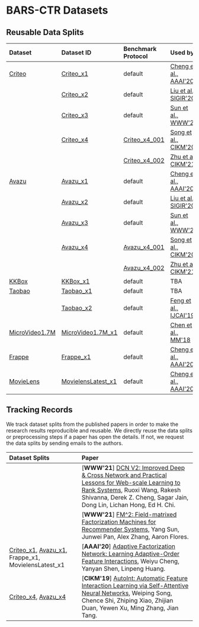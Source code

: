 # BARS-CTR Datasets


## Reusable Data Splits

| Dataset   | Dataset ID   | Benchmark Protocol     |  Used by                           |
|:-----------|:--------------------|:------------------------|:---------------------------------------------|
| [Criteo](./Criteo)    | [Criteo_x1](./Criteo/README.md#Criteo_x1)          | default     |  [Cheng et al., AAAI'20](https://ojs.aaai.org/index.php/AAAI/article/view/5768)     |
|           | [Criteo_x2](./Criteo/README.md#Criteo_x2)          |  default        |  [Liu et al., SIGIR'20](https://dl.acm.org/doi/abs/10.1145/3397271.3401082)    |
|           | [Criteo_x3](./Criteo/README.md#Criteo_x3)          | default      |  [Sun et al., WWW'21](https://arxiv.org/abs/2102.12994)    |
|           | [Criteo_x4](./Criteo/README.md#Criteo_x4)          | [Criteo_x4_001](./Criteo/README.md#Criteo_x4_001)          |  [Song et al., CIKM'20](https://arxiv.org/abs/1810.11921)    |
|           |                    | [Criteo_x4_002](./Criteo/README.md#Criteo_x4_002)           | [Zhu et al., CIKM'21](https://arxiv.org/abs/2009.05794)   |
| [Avazu](./Avazu)     | [Avazu_x1](./Avazu/README.md#Avazu_x1)           | default        |  [Cheng et al., AAAI'20](https://ojs.aaai.org/index.php/AAAI/article/view/5768)   |
|           | [Avazu_x2](./Avazu/README.md#Avazu_x2)          | default        |  [Liu et al., SIGIR'20](https://dl.acm.org/doi/abs/10.1145/3397271.3401082)    |
|           | [Avazu_x3](./Avazu/README.md#Avazu_x3)           | default         |  [Sun et al., WWW'21](https://arxiv.org/abs/2102.12994)   |
|           | [Avazu_x4](./Avazu/README.md#Avazu_x4)           | [Avazu_x4_001](./Avazu/README.md#Avazu_x4_001)           |  [Song et al., CIKM'20](https://arxiv.org/abs/1810.11921)   |
|           |                    | [Avazu_x4_002](./Avazu/README.md#Avazu_x4_002)           | [Zhu et al., CIKM'21](https://arxiv.org/abs/2009.05794)    |
| [KKBox](./KKBox)     | [KKBox_x1](./KKBox/README.md#KKBox_x1)           | default        |  TBA  |
| [Taobao](./Taobao)    | [Taobao_x1](./Taobao/README.md#Taobao_x1)          | default        |  TBA  |
|     | [Taobao_x2](./Taobao/README.md#Taobao_x2)          | default       |  [Feng et al., IJCAI'19](https://arxiv.org/abs/1905.06482)  |
| [MicroVideo1.7M](./MicroVideo1.7M)    | [MicroVideo1.7M_x1](./MicroVideo1.7M/README.md#MicroVideo17M_x1)          |  default        | [Chen et al., MM'18](https://dl.acm.org/doi/abs/10.1145/3240508.3240617) |
| [Frappe](./Frappe)    | [Frappe_x1](./Frappe/README.md#Frappe_x1)          | default         |  [Cheng et al., AAAI'20](https://ojs.aaai.org/index.php/AAAI/article/view/5768) |
| [MovieLens](./MovieLens) | [MovielensLatest_x1](./MovieLens/README.md#MovielensLatest_x1) | default | [Cheng et al., AAAI'20](https://ojs.aaai.org/index.php/AAAI/article/view/5768)  |


## Tracking Records

We track dataset splits from the published papers in order to make the research results reproducible and reusable. We directly reuse the data splits or preprocessing steps if a paper has open the details. If not, we request the data splits by sending emails to the authors.


| Dataset Splits    |  Paper   |   
|:-----------|:--------------------|
|  | [**WWW'21**] [DCN V2: Improved Deep & Cross Network and Practical Lessons for Web-scale Learning to Rank Systems](https://arxiv.org/pdf/2008.13535.pdf), Ruoxi Wang, Rakesh Shivanna, Derek Z. Cheng, Sagar Jain, Dong Lin, Lichan Hong, Ed H. Chi.    |    
|   |  [**WWW'21**] [FM^2: Field-matrixed Factorization Machines for Recommender Systems](https://arxiv.org/abs/2102.12994v2), Yang Sun, Junwei Pan, Alex Zhang, Aaron Flores.    |   
|  [Criteo_x1](./Criteo/README.md#Criteo_x1), [Avazu_x1](./Avazu/README.md#Avazu_x1), Frappe_x1, MovielensLatest_x1     |  [**AAAI'20**] [Adaptive Factorization Network: Learning Adaptive-Order Feature Interactions](https://ojs.aaai.org/index.php/AAAI/article/view/5768), Weiyu Cheng, Yanyan Shen, Linpeng Huang.    |
 |  [Criteo_x4](./Criteo/README.md#Criteo_x4), [Avazu_x4](./Avazu/README.md#Avazu_x4) |  [**CIKM'19**] [AutoInt: Automatic Feature Interaction Learning via Self-Attentive Neural Networks](https://arxiv.org/abs/1810.11921), Weiping Song, Chence Shi, Zhiping Xiao, Zhijian Duan, Yewen Xu, Ming Zhang, Jian Tang.      |


